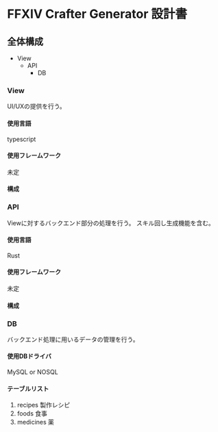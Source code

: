# FFXIV Crafter Generator 設計書

## 全体構成

* View
  * API
    * DB
### View

UI/UXの提供を行う。

#### 使用言語

typescript

#### 使用フレームワーク

未定

#### 構成

### API

Viewに対するバックエンド部分の処理を行う。
スキル回し生成機能を含む。

#### 使用言語

Rust

#### 使用フレームワーク

未定

#### 構成

### DB

バックエンド処理に用いるデータの管理を行う。

#### 使用DBドライバ

MySQL or NOSQL

#### テーブルリスト

1. recipes 製作レシピ
2. foods 食事
3. medicines 薬
